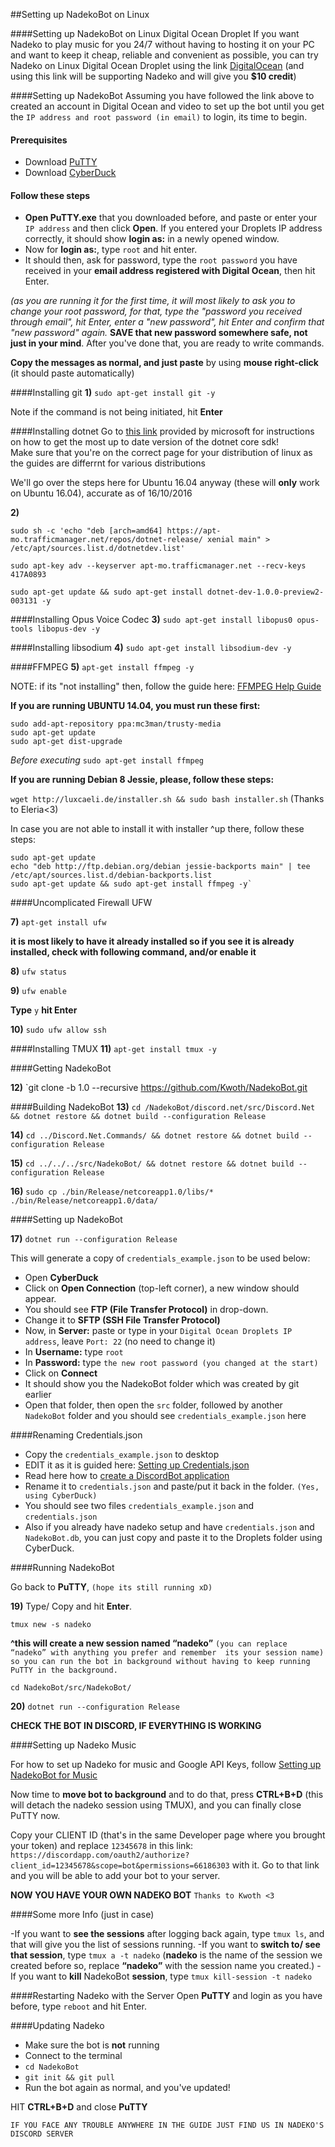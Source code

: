 ##Setting up NadekoBot on Linux

####Setting up NadekoBot on Linux Digital Ocean Droplet
If you want Nadeko to play music for you 24/7 without having to hosting it on your PC and want to keep it cheap, reliable and convenient as possible, you can try Nadeko on Linux Digital Ocean Droplet using the link [DigitalOcean](http://m.do.co/c/46b4d3d44795/) (and using this link will be supporting Nadeko and will give you **$10 credit**)

####Setting up NadekoBot
Assuming you have followed the link above to created an account in Digital Ocean and video to set up the bot until you get the `IP address and root password (in email)` to login, its time to begin.

#### Prerequisites
- Download [PuTTY](http://www.chiark.greenend.org.uk/~sgtatham/putty/download.html)
- Download [CyberDuck](https://cyberduck.io)

#### Follow these steps

- **Open PuTTY.exe** that you downloaded before, and paste or enter your `IP address` and then click **Open**.
If you entered your Droplets IP address correctly, it should show **login as:** in a newly opened window.
- Now for **login as:**, type `root` and hit enter.
- It should then, ask for password, type the `root password` you have received in your **email address registered with Digital Ocean**, then hit Enter.

*(as you are running it for the first time, it will most likely to ask you to change your root password, for that, type the "password you received through email", hit Enter, enter a "new password", hit Enter and confirm that "new password" again.*
**SAVE that new password somewhere safe, not just in your mind**. After you've done that, you are ready to write commands.

**Copy the messages as normal, and just paste** by using **mouse right-click** (it should paste automatically)

####Installing git
**1)**
`sudo apt-get install git -y`

Note if the command is not being initiated, hit **Enter**

####Installing dotnet
Go to [this link](https://www.microsoft.com/net/core#ubuntu) provided by microsoft for instructions on how to get the most up to date version of the dotnet core sdk!  
Make sure that you're on the correct page for your distribution of linux as the guides are differrnt for various distributions  

We'll go over the steps here for Ubuntu 16.04 anyway (these will **only** work on Ubuntu 16.04), accurate as of 16/10/2016

**2)**
```
sudo sh -c 'echo "deb [arch=amd64] https://apt-mo.trafficmanager.net/repos/dotnet-release/ xenial main" > /etc/apt/sources.list.d/dotnetdev.list'

sudo apt-key adv --keyserver apt-mo.trafficmanager.net --recv-keys 417A0893

sudo apt-get update && sudo apt-get install dotnet-dev-1.0.0-preview2-003131 -y
```

####Installing Opus Voice Codec
**3)**
`sudo apt-get install libopus0 opus-tools libopus-dev -y`

####Installing libsodium
**4)**
`sudo apt-get install libsodium-dev -y`

####FFMPEG
**5)**
`apt-get install ffmpeg -y`

NOTE: if its "not installing" then, follow the guide here: [FFMPEG Help Guide](http://www.faqforge.com/linux/how-to-install-ffmpeg-on-ubuntu-14-04/)

**If you are running UBUNTU 14.04, you must run these first:**  
```
sudo add-apt-repository ppa:mc3man/trusty-media
sudo apt-get update
sudo apt-get dist-upgrade
```
*Before executing* `sudo apt-get install ffmpeg`

**If you are running Debian 8 Jessie, please, follow these steps:**

`wget http://luxcaeli.de/installer.sh && sudo bash installer.sh` (Thanks to Eleria<3)

In case you are not able to install it with installer ^up there, follow these steps:

```
sudo apt-get update
echo "deb http://ftp.debian.org/debian jessie-backports main" | tee /etc/apt/sources.list.d/debian-backports.list
sudo apt-get update && sudo apt-get install ffmpeg -y`
```

####Uncomplicated Firewall UFW

**7)**
`apt-get install ufw`

**it is most likely to have it already installed so if you see it is already installed, check with following command, and/or enable it**

**8)**
`ufw status`

**9)**
`ufw enable`

**Type** `y` **hit Enter**

**10)**
`sudo ufw allow ssh`

####Installing TMUX
**11)**
`apt-get install tmux -y`

####Getting NadekoBot

**12)**
`git clone -b 1.0 --recursive https://github.com/Kwoth/NadekoBot.git

####Building NadekoBot
**13)**
`cd /NadekoBot/discord.net/src/Discord.Net && dotnet restore && dotnet build --configuration Release`

**14)**
`cd ../Discord.Net.Commands/ && dotnet restore && dotnet build --configuration Release`

**15)**
`cd ../../../src/NadekoBot/ && dotnet restore && dotnet build --configuration Release`

**16)**
`sudo cp ./bin/Release/netcoreapp1.0/libs/* ./bin/Release/netcoreapp1.0/data/`

####Setting up NadekoBot

**17)**
`dotnet run --configuration Release`

This will generate a copy of `credentials_example.json` to be used below:  

- Open **CyberDuck**
- Click on **Open Connection** (top-left corner), a new window should appear.
- You should see **FTP (File Transfer Protocol)** in drop-down.
- Change it to **SFTP (SSH File Transfer Protocol)**
- Now, in **Server:** paste or type in your `Digital Ocean Droplets IP address`, leave `Port: 22` (no need to change it)
- In **Username:** type `root`
- In **Password:** type `the new root password (you changed at the start)`
- Click on **Connect**
- It should show you the NadekoBot folder which was created by git earlier
- Open that folder, then open the `src` folder, followed by another `NadekoBot` folder and you should see `credentials_example.json` here

####Renaming Credentials.json

- Copy the `credentials_example.json` to desktop
- EDIT it as it is guided here: [Setting up Credentials.json](http://nadekobot.readthedocs.io/en/1.0/guides/Windows%20Guide/#setting-up-credentialsjson-file)
- Read here how to [create a DiscordBot application](http://nadekobot.readthedocs.io/en/1.0/guides/Windows%20Guide/#creating-discordbot-application)
- Rename it to `credentials.json` and paste/put it back in the folder. `(Yes, using CyberDuck)`
- You should see two files `credentials_example.json` and `credentials.json`
- Also if you already have nadeko setup and have `credentials.json` and `NadekoBot.db`, you can just copy and paste it to the Droplets folder using CyberDuck.

####Running NadekoBot

Go back to **PuTTY**, `(hope its still running xD)`

**19)**
Type/ Copy and hit **Enter**.

`tmux new -s nadeko`

**^this will create a new session named “nadeko”** `(you can replace “nadeko” with anything you prefer and remember 
its your session name) so you can run the bot in background without having to keep running PuTTY in the background.`

`cd NadekoBot/src/NadekoBot/`

**20)**
`dotnet run --configuration Release`

**CHECK THE BOT IN DISCORD, IF EVERYTHING IS WORKING**

####Setting up Nadeko Music

For how to set up Nadeko for music and Google API Keys, follow [Setting up NadekoBot for Music](http://nadekobot.readthedocs.io/en/1.0/guides/Windows%20Guide/#setting-up-nadekobot-for-music)

Now time to **move bot to background** and to do that, press **CTRL+B+D** (this will detach the nadeko session using TMUX), and you can finally close PuTTY now.

Copy your CLIENT ID (that's in the same Developer page where you brought your token) and replace `12345678` in this link: `https://discordapp.com/oauth2/authorize?client_id=12345678&scope=bot&permissions=66186303` with it. Go to that link and you will be able to add your bot to your server.

**NOW YOU HAVE YOUR OWN NADEKO BOT** `Thanks to Kwoth <3`

####Some more Info (just in case)

-If you want to **see the sessions** after logging back again, type `tmux ls`, and that will give you the list of sessions running.
-If you want to **switch to/ see that session**, type `tmux a -t nadeko` (**nadeko** is the name of the session we created before so, replace **“nadeko”** with the session name you created.)
-If you want to **kill** NadekoBot **session**, type `tmux kill-session -t nadeko`

####Restarting Nadeko with the Server
Open **PuTTY** and login as you have before, type `reboot` and hit Enter.

####Updating Nadeko

- Make sure the bot is **not** running
- Connect to the terminal
- `cd NadekoBot`
- `git init && git pull`
- Run the bot again as normal, and you've updated!

HIT **CTRL+B+D** and close **PuTTY**

`IF YOU FACE ANY TROUBLE ANYWHERE IN THE GUIDE JUST FIND US IN NADEKO'S DISCORD SERVER`
